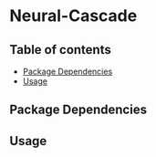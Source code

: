 # Neural-Cascade
## Table of contents
* [Package Dependencies](#package-dep)
* [Usage](#usage)

## Package Dependencies

## Usage
